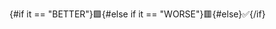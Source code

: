 {#if it == "BETTER"}:green_square:{#else if it == "WORSE"}:red_square:{#else}:white_check_mark:{/if}